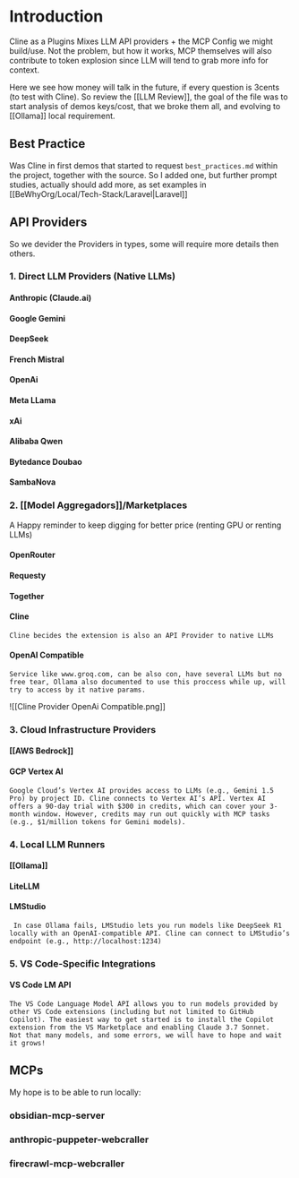# Introduction

Cline as a Plugins Mixes LLM API providers + the MCP Config we might build/use. Not the problem, but how it works, MCP themselves will also contribute to token explosion since LLM will tend to grab more info for context.

Here we see how money will talk in the future, if every question is 3cents (to test with Cline). So review the [[LLM Review]], the goal of the file was to start analysis of demos keys/cost, that we broke them all, and evolving to [[Ollama]] local requirement.

## Best Practice

Was Cline in first demos that started to request `best_practices.md` within the project, together with the source. So I added one, but further prompt studies, actually should add more, as set examples in [[BeWhyOrg/Local/Tech-Stack/Laravel|Laravel]]

## API Providers

So we devider the Providers in types, some will require more details then others.

### 1. Direct LLM Providers (Native LLMs)

#### Anthropic (Claude.ai)
#### Google Gemini
#### DeepSeek
#### French Mistral
#### OpenAi
#### Meta LLama
#### xAi
#### Alibaba Qwen
#### Bytedance Doubao

#### SambaNova


### 2. [[Model Aggregadors]]/Marketplaces

A Happy reminder to keep digging for better price (renting GPU or renting LLMs)

#### OpenRouter

#### Requesty

#### Together

#### Cline
	Cline becides the extension is also an API Provider to native LLMs
#### OpenAI Compatible
	Service like www.groq.com, can be also con, have several LLMs but no free tear, Ollama also documented to use this proccess while up, will try to access by it native params.

![[Cline Provider OpenAi Compatible.png]]

### 3. Cloud Infrastructure Providers

#### [[AWS Bedrock]]

#### GCP Vertex AI

	Google Cloud’s Vertex AI provides access to LLMs (e.g., Gemini 1.5 Pro) by project ID. Cline connects to Vertex AI’s API. Vertex AI offers a 90-day trial with $300 in credits, which can cover your 3-month window. However, credits may run out quickly with MCP tasks (e.g., $1/million tokens for Gemini models).






### 4. Local LLM Runners

#### [[Ollama]]
#### LiteLLM
#### LMStudio
	 In case Ollama fails, LMStudio lets you run models like DeepSeek R1 locally with an OpenAI-compatible API. Cline can connect to LMStudio’s endpoint (e.g., http://localhost:1234)


### 5. VS Code-Specific Integrations

#### VS Code LM API
	The VS Code Language Model API allows you to run models provided by other VS Code extensions (including but not limited to GitHub Copilot). The easiest way to get started is to install the Copilot extension from the VS Marketplace and enabling Claude 3.7 Sonnet.
	Not that many models, and some errors, we will have to hope and wait it grows!



## MCPs

My hope is to be able to run locally:
### obsidian-mcp-server
### anthropic-puppeter-webcraller
### firecrawl-mcp-webcraller